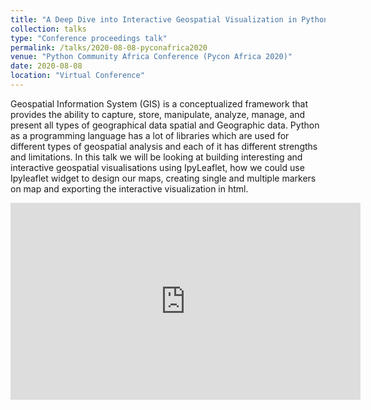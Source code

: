 ```yaml
---
title: "A Deep Dive into Interactive Geospatial Visualization in Python using IpyLeaflet"
collection: talks
type: "Conference proceedings talk"
permalink: /talks/2020-08-08-pyconafrica2020
venue: "Python Community Africa Conference (Pycon Africa 2020)"
date: 2020-08-08
location: "Virtual Conference"
---
```

Geospatial Information System (GIS) is a conceptualized framework that provides the ability to capture, store, manipulate, analyze, manage, and present all types of geographical data spatial and Geographic data. Python as a programming language has a lot of libraries which are used for different types of geospatial analysis and each of it has different strengths and limitations. In this talk we will be looking at building interesting and interactive geospatial visualisations using IpyLeaflet, how we could use Ipyleaflet widget to design our maps, creating single and multiple markers on map and exporting the interactive visualization in html.

<iframe width="560" height="315" src="https://www.youtube.com/watch?v=mGoiTyfXGFg" title="YouTube video player" frameborder="0" allow="accelerometer; autoplay; clipboard-write; encrypted-media; gyroscope; picture-in-picture" allowfullscreen></iframe>
